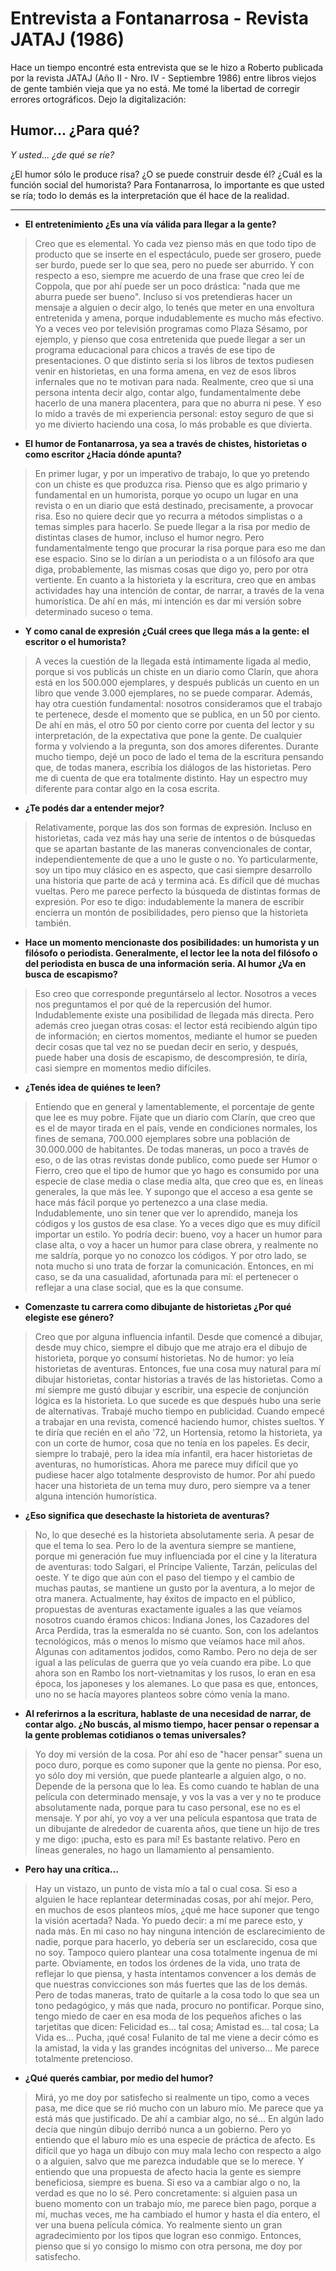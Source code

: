 # Entrevista a Fontanarrosa - Revista JATAJ (1986)

Hace un tiempo encontré esta entrevista que se le hizo a Roberto publicada por la revista JATAJ (Año II - Nro. IV - Septiembre 1986) entre libros viejos de gente también vieja que ya no está.
Me tomé la libertad de corregir errores ortográficos. Dejo la digitalización:


## Humor... ¿Para qué?


*Y usted... ¿de qué se ríe?*


¿El humor sólo le produce risa? ¿O se puede construir desde él? ¿Cuál es la función social del humorista? Para Fontanarrosa, lo importante es que usted se ría; todo lo demás es la interpretación que él hace de la realidad.

---

- **El entretenimiento ¿Es una vía válida para llegar a la gente?**

> Creo que es elemental. Yo cada vez pienso más en que todo tipo de producto que se inserte en el espectáculo, puede ser grosero, puede ser burdo, puede ser lo que sea, pero no puede ser aburrido. Y con respecto a eso, siempre me acuerdo de una frase que creo leí de Coppola, que por ahí puede ser un poco drástica: "nada que me aburra puede ser bueno". Incluso si vos pretendieras hacer un mensaje a alguien o decir algo, lo tenés que meter en una envoltura entretenida y amena, porque indudablemente es mucho más efectivo. Yo a veces veo por televisión programas como Plaza Sésamo, por ejemplo, y pienso que cosa entretenida que puede llegar a ser un programa educacional para chicos a través de ese tipo de presentaciones. O que distinto sería si los libros de textos pudiesen venir en historietas, en una forma amena, en vez de esos libros infernales que no te motivan para nada. Realmente, creo que si una persona intenta decir algo, contar algo, fundamentalmente debe hacerlo de una manera placentera, para que no aburra ni pese. Y eso lo mido a través de mi experiencia personal: estoy seguro de que si yo me divierto haciendo una cosa, lo más probable es que divierta.

- **El humor de Fontanarrosa, ya sea a través de chistes, historietas o como escritor ¿Hacia dónde apunta?**

> En primer lugar, y por un imperativo de trabajo, lo que yo pretendo con un chiste es que produzca risa. Pienso que es algo primario y fundamental en un humorista, porque yo ocupo un lugar en una revista o en un diario que está destinado, precisamente, a provocar risa. Eso no quiere decir que yo recurra a métodos simplistas o a temas simples para hacerlo. Se puede llegar a la risa por medio de distintas clases de humor, incluso el humor negro. Pero fundamentalmente tengo que procurar la risa porque para eso me dan ese espacio. Sino se lo dirían a un periodista o a un filósofo ara que diga, probablemente, las mismas cosas que digo yo, pero por otra vertiente. En cuanto a la historieta y la escritura, creo que en ambas actividades hay una intención de contar, de narrar, a través de la vena humorística. De ahí en más, mi intención es dar mi versión sobre determinado suceso o tema.

- **Y como canal de expresión ¿Cuál crees que llega más a la gente: el escritor o el humorista?**

> A veces la cuestión de la llegada está íntimamente ligada al medio, porque si vos publicás un chiste en un diario como Clarín, que ahora está en los 500.000 ejemplares, y después publicás un cuento en un libro que vende 3.000 ejemplares, no se puede comparar. Además, hay otra cuestión fundamental: nosotros consideramos que el trabajo te pertenece, desde el momento que se publica, en un 50 por ciento. De ahí en más, el otro 50 por ciento corre por cuenta del lector y su interpretación, de la expectativa que pone la gente. De cualquier forma y volviendo a la pregunta, son dos amores diferentes. Durante mucho tiempo, dejé un poco de lado el tema de la escritura pensando que, de todas manera, escribía los diálogos de las historietas. Pero me di cuenta de que era totalmente distinto. Hay un espectro muy diferente para contar algo en la cosa escrita.

- **¿Te podés dar a entender mejor?**

> Relativamente, porque las dos son formas de expresión. Incluso en historietas, cada vez más hay una serie de intentos o de búsquedas que se apartan bastante de las maneras convencionales de contar, independientemente de que a uno le guste o no. Yo particularmente, soy un tipo muy clásico en es aspecto, que casi siempre desarrollo una historia que parte de acá y termina acá. Es difícil que dé muchas vueltas. Pero me parece perfecto la búsqueda de distintas formas de expresión. Por eso te digo: indudablemente la manera de escribir encierra un montón de posibilidades, pero pienso que la historieta también.

- **Hace un momento mencionaste dos posibilidades: un humorista y un filósofo o periodista. Generalmente, el lector lee la nota del filósofo o del periodista en busca de una información seria. Al humor ¿Va en busca de escapismo?**

> Eso creo que corresponde preguntárselo al lector. Nosotros a veces nos preguntamos el por qué de la repercusión del humor. Indudablemente existe una posibilidad de llegada más directa. Pero además creo juegan otras cosas: el lector está recibiendo algún tipo de información; en ciertos momentos, mediante el humor se pueden decir cosas que tal vez no se puedan decir en serio, y después, puede haber una dosis de escapismo, de descompresión, te diría, casi siempre en momentos medio difíciles.

- **¿Tenés idea de quiénes te leen?**

> Entiendo que en general y lamentablemente, el porcentaje de gente que lee es muy pobre. Fijate que un diario com Clarín, que creo que es el de mayor tirada en el país, vende en condiciones normales, los fines de semana, 700.000 ejemplares sobre una población de 30.000.000 de habitantes. De todas maneras, un poco a través de eso, o de las otras revistas donde publico, como puede ser Humor o Fierro, creo que el tipo de humor que yo hago es consumido por una especie de clase media o clase media alta, que creo que es, en líneas generales, la que más lee. Y supongo que el acceso a esa gente se hace más fácil porque yo pertenezco a una clase media. Indudablemente, uno sin tener que ver lo aprendido, maneja los códigos y los gustos de esa clase. Yo a veces digo que es muy difícil importar un estilo. Yo podría decir: bueno, voy a hacer un humor para clase alta, o voy a hacer un humor para clase obrera, y realmente no me saldría, porque yo no conozco los códigos. Y por otro lado, se nota mucho si uno trata de forzar la comunicación. Entonces, en mi caso, se da una casualidad, afortunada para mí: el pertenecer o reflejar a una clase social, que es la que consume.

- **Comenzaste tu carrera como dibujante de historietas ¿Por qué elegiste ese género?**

> Creo que por alguna influencia infantil. Desde que comencé a dibujar, desde muy chico, siempre el dibujo que me atrajo era el dibujo de historieta, porque yo consumí historietas. No de humor: yo leía historietas de aventuras. Entonces, fue una cosa muy natural para mí dibujar historietas, contar historias a través de las historietas. Como a mí siempre me gustó dibujar y escribir, una especie de conjunción lógica es la historieta. Lo que sucede es que después hubo una serie de alternativas. Trabajé mucho tiempo en publicidad. Cuando empecé a trabajar en una revista, comencé haciendo humor, chistes sueltos. Y te diría que recién en el año '72, un Hortensia, retomo la historieta, ya con un corte de humor, cosa que no tenía en los papeles. Es decir, siempre lo trabajé, pero la idea mía infantil, era hacer historietas de aventuras, no humorísticas. Ahora me parece muy difícil que yo pudiese hacer algo totalmente desprovisto de humor. Por ahí puedo hacer una historieta de un tema muy duro, pero siempre va a tener alguna intención humorística.

- **¿Eso significa que desechaste la historieta de aventuras?**

> No, lo que deseché es la historieta absolutamente seria. A pesar de que el tema lo sea. Pero lo de la aventura siempre se mantiene, porque mi generación fue muy influenciada por el cine y la literatura de aventuras: todo Salgari, el Príncipe Valiente, Tarzán, películas del oeste. Y te digo que aún con el paso del tiempo y el cambio de muchas pautas, se mantiene un gusto por la aventura, a lo mejor de otra manera. Actualmente, hay éxitos de impacto en el público, propuestas de aventuras exactamente iguales a las que veíamos nosotros cuando éramos chicos: Indiana Jones, los Cazadores del Arca Perdida, tras la esmeralda no sé cuanto. Son, con los adelantos tecnológicos, más o menos lo mismo que veíamos hace mil años. Algunas con aditamentos jodidos, como Rambo. Pero no deja de ser igual a las películas de guerra que yo veía cuando era pibe. Lo que ahora son en Rambo los nort-vietnamitas y los rusos, lo eran en esa época, los japoneses y los alemanes. Lo que pasa es que, entonces, uno no se hacía mayores planteos sobre cómo venía la mano.

- **Al referirnos a la escritura, hablaste de una necesidad de narrar, de contar algo. ¿No buscás, al mismo tiempo, hacer pensar o repensar a la gente problemas cotidianos o temas universales?**

> Yo doy mi versión de la cosa. Por ahí eso de "hacer pensar" suena un poco duro, porque es como suponer que la gente no piensa. Por eso, yo sólo doy mi versión, que puede plantearle a alguien algo, o no. Depende de la persona que lo lea. Es como cuando te hablan de una película con determinado mensaje, y vos la vas a ver y no te produce absolutamente nada, porque para tu caso personal, ese no es el mensaje. Y por ahí, yo voy a ver una película espantosa que trata de un dibujante de alrededor de cuarenta años, que tiene un hijo de tres y me digo: ¡pucha, esto es para mí! Es bastante relativo. Pero en líneas generales, no hago un llamamiento al pensamiento.

- **Pero hay una crítica...**

> Hay un vistazo, un punto de vista mío a tal o cual cosa. Si eso a alguien le hace replantear determinadas cosas, por ahí mejor. Pero, en muchos de esos planteos míos, ¿qué me hace suponer que tengo la visión acertada? Nada. Yo puedo decir: a mí me parece esto, y nada más. En mi caso no hay ninguna intención de esclarecimiento de nadie, porque para hacerlo, yo debería ser un esclarecido, cosa que no soy. Tampoco quiero plantear una cosa totalmente ingenua de mi parte. Obviamente, en todos los órdenes de la vida, uno trata de reflejar lo que piensa, y hasta intentamos convencer a los demás de que nuestras convicciones son más fuertes que las de los demás. Pero de todas maneras, trato de quitarle a la cosa todo lo que sea un tono pedagógico, y más que nada, procuro no pontificar. Porque sino, tengo miedo de caer en esa moda de los pequeños afiches o las tarjetitas que dicen: Felicidad es... tal cosa; Amistad es... tal cosa; La Vida es... Pucha, ¡qué cosa! Fulanito de tal me viene a decir cómo es la amistad, la vida y las grandes incógnitas del universo... Me parece totalmente pretencioso.

- **¿Qué querés cambiar, por medio del humor?**

> Mirá, yo me doy por satisfecho si realmente un tipo, como a veces pasa, me dice que se rió mucho con un laburo mío. Me parece que ya está más que justificado. De ahí a cambiar algo, no sé... En algún lado decía que ningún dibujo derribó nunca a un gobierno. Pero yo entiendo que el laburo mío es una especie de práctica de afecto. Es difícil que yo haga un dibujo con muy mala lecho con respecto a algo o a alguien, salvo que me parezca indudable que se lo merece. Y entiendo que una propuesta de afecto hacia la gente es siempre beneficiosa, siempre es buena. Si eso va a cambiar algo o no, la verdad es que no lo sé. Pero concretamente: si alguien pasa un bueno momento con un trabajo mío, me parece bien pago, porque a mí, muchas veces, me ha cambiado el humor y hasta el día entero, el ver una buena película cómica. Yo realmente siento un gran agradecimiento por los tipos que logran eso conmigo. Entonces, pienso que si yo consigo lo mismo con otra persona, me doy por satisfecho.
